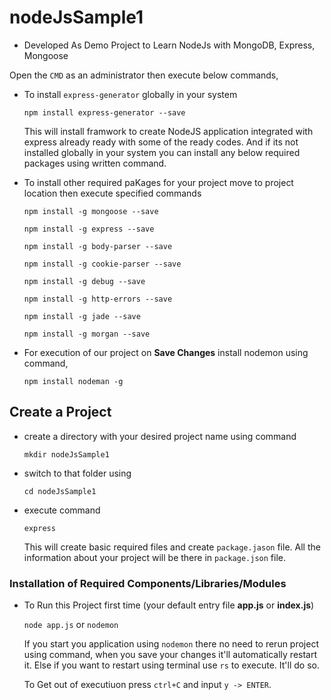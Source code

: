 # nodeJsSample1
* Developed As Demo Project to Learn NodeJs with MongoDB, Express, Mongoose

Open the `CMD` as an administrator then execute below commands,

* To install `express-generator` globally in your system

    `npm install express-generator --save`

    This will install framwork to create NodeJS application integrated with express already ready with some of the ready codes. And if its not installed globally in your system you can install any below required packages using written command. 

* To install other required paKages for your project move to project location then execute specified commands

    `npm install -g mongoose --save`

    `npm install -g express --save`

    `npm install -g body-parser --save`

    `npm install -g cookie-parser --save`

    `npm install -g debug --save`

    `npm install -g http-errors --save`

    `npm install -g jade --save`

    `npm install -g morgan --save`

* For execution of our project on **Save Changes** install nodemon using command,

    `npm install nodeman -g`

## Create a Project
*   create a directory with your desired project name using command

    `mkdir nodeJsSample1`

*   switch to that folder using 

    `cd nodeJsSample1`

*   execute command

    `express`

    This will create basic required files and create `package.jason` file. All the information about your project will be there in `package.json` file.

### Installation of Required Components/Libraries/Modules

* To Run this Project first time (your default entry file **app.js** or **index.js**)

    `node app.js` or `nodemon`

    If you start you application using `nodemon` there no need to rerun project using command, when you save your changes it'll automatically restart it. Else if you want to restart using terminal use `rs` to execute. It'll do so. 

    To Get out of executiuon press `ctrl+C` and input `y -> ENTER`. 

